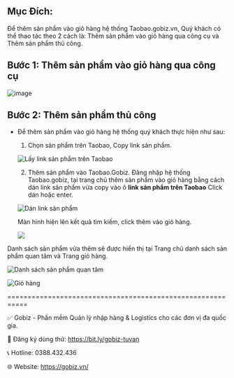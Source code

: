 ## Mục Đích:
Để thêm sản phẩm vào giỏ hàng hệ thống Taobao.gobiz.vn, Quý khách có thể thao tác theo 2 cách là: Thêm sản phẩm vào giỏ hàng qua công cụ và Thêm sản phẩm thủ công.

## Bước 1: Thêm sản phẩm vào giỏ hàng qua công cụ

![image](https://github.com/gobizvn/gobiz-docs/assets/73226975/415acfce-86f2-462a-a26e-ccb18701ba09)



## Bước 2: Thêm sản phẩm thủ công
- Để thêm sản phẩm vào giỏ hàng hệ thống quý khách thực hiện như sau:
  1. Chọn sản phẩm trên Taobao, Copy link sản phẩm.
  
   ![Lấy link sản phẩm trên Taobao](https://github.com/gobizvn/gobiz-docs/assets/135328227/a145de3f-d7b2-4f8e-8a9f-61feefcd7179)

  2. Thêm sản phẩm vào Taobao.Gobiz.
     Đăng nhập hệ thống Taobao.gobiz, tại trang chủ thêm sản phẩm vào giỏ hàng bằng cách dán link sản phẩm vừa copy vào ô **link sản phẩm trên Taobao**
     Click dán hoặc enter.

  ![Dán link sản phẩm](https://github.com/gobizvn/gobiz-docs/assets/135328227/5c5ef8cb-155b-4913-b695-2a111ef054c8)

     Màn hình hiện lên kết quả tìm kiếm, click thêm vào giỏ hàng. 
  
  ![](https://github.com/gobizvn/gobiz-docs/assets/135328227/4381610f-19e5-4d74-af60-6f10bb87c9f9)
  
 Danh sách sản phẩm vừa thêm sẽ được hiển thị tại Trang chủ danh sách sản phẩm quan tâm và Trang giỏ hàng. 
    
 ![Danh sách sản phẩm quan tâm](https://github.com/gobizvn/gobiz-docs/assets/135328227/4f663a15-3258-4c7d-9729-75bd6a3f25d5)
 

 ![Giỏ hàng](https://github.com/gobizvn/gobiz-docs/assets/135328227/fcdac642-c58e-4db4-9828-e8e72b304d09)

===========================================================

✅ Gobiz - Phần mềm Quản lý nhập hàng & Logistics cho các đơn vị đa quốc gia.

📌 Đăng ký dùng thử: https://bit.ly/gobiz-tuvan

📞 Hotline: 0388.432.436

🌐 Website: https://gobiz.vn/
